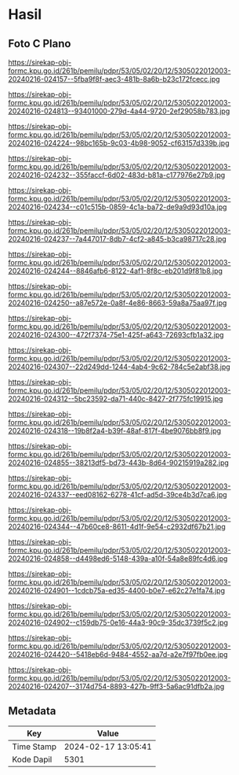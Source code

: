 # Hasil

## Foto C Plano

https://sirekap-obj-formc.kpu.go.id/261b/pemilu/pdpr/53/05/02/20/12/5305022012003-20240216-024157--5fba9f8f-aec3-481b-8a6b-b23c172fcecc.jpg

https://sirekap-obj-formc.kpu.go.id/261b/pemilu/pdpr/53/05/02/20/12/5305022012003-20240216-024813--93401000-279d-4a44-9720-2ef29058b783.jpg

https://sirekap-obj-formc.kpu.go.id/261b/pemilu/pdpr/53/05/02/20/12/5305022012003-20240216-024224--98bc165b-9c03-4b98-9052-cf63157d339b.jpg

https://sirekap-obj-formc.kpu.go.id/261b/pemilu/pdpr/53/05/02/20/12/5305022012003-20240216-024232--355faccf-6d02-483d-b81a-c177976e27b9.jpg

https://sirekap-obj-formc.kpu.go.id/261b/pemilu/pdpr/53/05/02/20/12/5305022012003-20240216-024234--c01c515b-0859-4c1a-ba72-de9a9d93d10a.jpg

https://sirekap-obj-formc.kpu.go.id/261b/pemilu/pdpr/53/05/02/20/12/5305022012003-20240216-024237--7a447017-8db7-4cf2-a845-b3ca98717c28.jpg

https://sirekap-obj-formc.kpu.go.id/261b/pemilu/pdpr/53/05/02/20/12/5305022012003-20240216-024244--8846afb6-8122-4af1-8f8c-eb201d9f81b8.jpg

https://sirekap-obj-formc.kpu.go.id/261b/pemilu/pdpr/53/05/02/20/12/5305022012003-20240216-024250--a87e572e-0a8f-4e86-8663-59a8a75aa97f.jpg

https://sirekap-obj-formc.kpu.go.id/261b/pemilu/pdpr/53/05/02/20/12/5305022012003-20240216-024300--472f7374-75e1-425f-a643-72693cfb1a32.jpg

https://sirekap-obj-formc.kpu.go.id/261b/pemilu/pdpr/53/05/02/20/12/5305022012003-20240216-024307--22d249dd-1244-4ab4-9c62-784c5e2abf38.jpg

https://sirekap-obj-formc.kpu.go.id/261b/pemilu/pdpr/53/05/02/20/12/5305022012003-20240216-024312--5bc23592-da71-440c-8427-2f775fc19915.jpg

https://sirekap-obj-formc.kpu.go.id/261b/pemilu/pdpr/53/05/02/20/12/5305022012003-20240216-024318--19b8f2a4-b39f-48af-817f-4be9076bb8f9.jpg

https://sirekap-obj-formc.kpu.go.id/261b/pemilu/pdpr/53/05/02/20/12/5305022012003-20240216-024855--38213df5-bd73-443b-8d64-90215919a282.jpg

https://sirekap-obj-formc.kpu.go.id/261b/pemilu/pdpr/53/05/02/20/12/5305022012003-20240216-024337--eed08162-6278-41cf-ad5d-39ce4b3d7ca6.jpg

https://sirekap-obj-formc.kpu.go.id/261b/pemilu/pdpr/53/05/02/20/12/5305022012003-20240216-024344--47b60ce8-8611-4d1f-9e54-c2932df67b21.jpg

https://sirekap-obj-formc.kpu.go.id/261b/pemilu/pdpr/53/05/02/20/12/5305022012003-20240216-024858--d4498ed6-5148-439a-a10f-54a8e89fc4d6.jpg

https://sirekap-obj-formc.kpu.go.id/261b/pemilu/pdpr/53/05/02/20/12/5305022012003-20240216-024901--1cdcb75a-ed35-4400-b0e7-e62c27e1fa74.jpg

https://sirekap-obj-formc.kpu.go.id/261b/pemilu/pdpr/53/05/02/20/12/5305022012003-20240216-024902--c159db75-0e16-44a3-90c9-35dc3739f5c2.jpg

https://sirekap-obj-formc.kpu.go.id/261b/pemilu/pdpr/53/05/02/20/12/5305022012003-20240216-024420--5418eb6d-9484-4552-aa7d-a2e7f97fb0ee.jpg

https://sirekap-obj-formc.kpu.go.id/261b/pemilu/pdpr/53/05/02/20/12/5305022012003-20240216-024207--3174d754-8893-427b-9ff3-5a6ac91dfb2a.jpg


## Metadata

| Key        | Value               |
| ---------- | ------------------- |
| Time Stamp | 2024-02-17 13:05:41 |
| Kode Dapil | 5301                |



